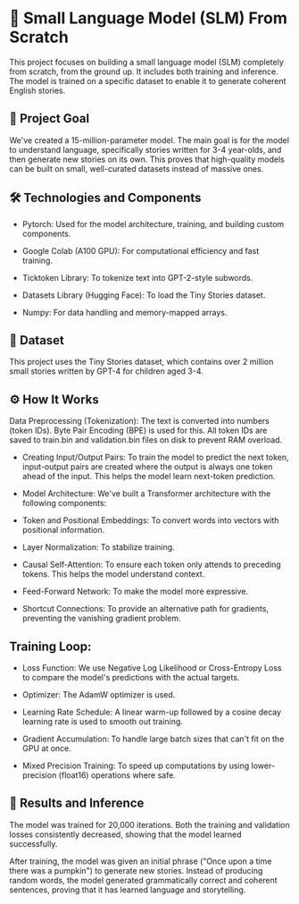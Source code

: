 # 📝 Small Language Model (SLM) From Scratch
This project focuses on building a small language model (SLM) completely from scratch, from the ground up. It includes both training and inference. The model is trained on a specific dataset to enable it to generate coherent English stories.

## 🌟 Project Goal

We've created a 15-million-parameter model. The main goal is for the model to understand language, specifically stories written for 3-4 year-olds, and then generate new stories on its own. This proves that high-quality models can be built on small, well-curated datasets instead of massive ones.

## 🛠️ Technologies and Components
* Pytorch: Used for the model architecture, training, and building custom components.

* Google Colab (A100 GPU): For computational efficiency and fast training.

* Ticktoken Library: To tokenize text into GPT-2-style subwords.

* Datasets Library (Hugging Face): To load the Tiny Stories dataset.

* Numpy: For data handling and memory-mapped arrays.

## 📂 Dataset
This project uses the Tiny Stories dataset, which contains over 2 million small stories written by GPT-4 for children aged 3-4.

## ⚙️ How It Works
Data Preprocessing (Tokenization): The text is converted into numbers (token IDs). Byte Pair Encoding (BPE) is used for this. All token IDs are saved to train.bin and validation.bin files on disk to prevent RAM overload.

* Creating Input/Output Pairs: To train the model to predict the next token, input-output pairs are created where the output is always one token ahead of the input. This helps the model learn next-token prediction.

* Model Architecture: We've built a Transformer architecture with the following components:

* Token and Positional Embeddings: To convert words into vectors with positional information.

* Layer Normalization: To stabilize training.

* Causal Self-Attention: To ensure each token only attends to preceding tokens. This helps the model understand context.

* Feed-Forward Network: To make the model more expressive.

* Shortcut Connections: To provide an alternative path for gradients, preventing the vanishing gradient problem.

## Training Loop:

* Loss Function: We use Negative Log Likelihood or Cross-Entropy Loss to compare the model's predictions with the actual targets.

* Optimizer: The AdamW optimizer is used.

* Learning Rate Schedule: A linear warm-up followed by a cosine decay learning rate is used to smooth out training.

* Gradient Accumulation: To handle large batch sizes that can't fit on the GPU at once.

* Mixed Precision Training: To speed up computations by using lower-precision (float16) operations where safe.

## 🚀 Results and Inference
The model was trained for 20,000 iterations. Both the training and validation losses consistently decreased, showing that the model learned successfully.

After training, the model was given an initial phrase ("Once upon a time there was a pumpkin") to generate new stories. Instead of producing random words, the model generated grammatically correct and coherent sentences, proving that it has learned language and storytelling.















